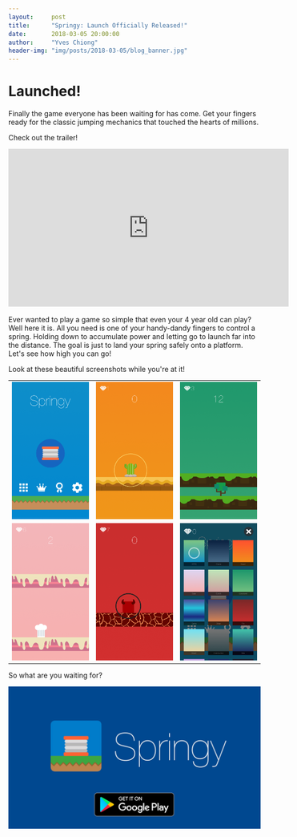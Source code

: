 ```yaml
---
layout:     post
title:      "Springy: Launch Officially Released!"
date:       2018-03-05 20:00:00
author:     "Yves Chiong"
header-img: "img/posts/2018-03-05/blog_banner.jpg"
---
```


# Launched! #

Finally the game everyone has been waiting for has come. Get your fingers ready for the classic jumping mechanics that touched the hearts of millions.

Check out the trailer!
<iframe width="560" height="315" src="https://www.youtube.com/embed/DcyZ8Pjt2AA?rel=0" frameborder="0" allow="autoplay; encrypted-media" allowfullscreen></iframe>

Ever wanted to play a game so simple that even your 4 year old can play? Well here it is. All you need is one of your handy-dandy fingers to control a spring. Holding down to accumulate power and letting go to launch far into the distance. The goal is just to land your spring safely onto a platform. Let's see how high you can go!

Look at these beautiful screenshots while you're at it!

<table class="games">
    <tr>
        <td>
            <img class="center-block card-shadow" src="/img/posts/2018-03-05/screenshot_1.png" alt="Beautiful Main Menu.">
        </td>
        <td>
            <img class="center-block card-shadow" src="/img/posts/2018-03-05/screenshot_2.png" alt="Desert Theme.">
        </td>
        <td>
            <img class="center-block card-shadow" src="/img/posts/2018-03-05/screenshot_3.png" alt="Grassland Theme.">
        </td>
    </tr>
    <tr>
        <td>
            <img class="center-block card-shadow" src="/img/posts/2018-03-05/screenshot_4.png" alt="Bake Theme.">
        </td>
        <td>
            <img class="center-block card-shadow" src="/img/posts/2018-03-05/screenshot_5.png" alt="Fire Theme.">
        </td>
        <td>
            <img class="center-block card-shadow" src="/img/posts/2018-03-05/screenshot_6.png" alt="Theme Selector.">
        </td>
    </tr>
</table>

So what are you waiting for?

<a href="https://play.google.com/store/apps/details?id=com.milkdroplet.springy" target="_blank">
    <img class="center-block card-shadow" src="/img/games/springy/cta_banner.jpg" alt="Download Springy: Launch Now!">
</a>
